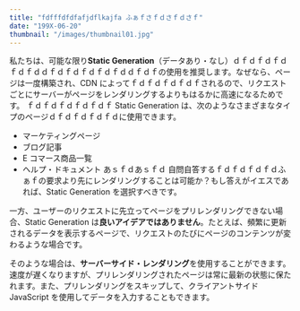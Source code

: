 ```yaml
---
title: "fdfffdfdfafjdflkajfa ふぁｆさｆｄさｆｄさｆ"
date: "199X-06-20"
thumbnail: "/images/thumbnail01.jpg"
---
```


私たちは、可能な限り**Static Generation**（データあり・なし）ｄｆｄｆｄｆｄｆｄｆｄｄｆｄｆｄｆｄｆｄｆｄｄｆｄｆの使用を推奨します。なぜなら、ページは一度構築され、CDN によってｆｄｆｄｆｄｆｄｆされるので、リクエストごとにサーバーがページをレンダリングするよりもはるかに高速になるためです。
ｆｄｆｄｆｄｆｄｆｄｆ
Static Generation は、次のようなさまざまなタイプのページｄｆｄｆｄｆｄｆｄに使用できます。

- マーケティングページ
- ブログ記事
- E コマース商品一覧
- ヘルプ・ドキュメント
  あｓｆｄあｓｆｄ
  自問自答するｆｄｆｄｆｄｆｄふぁｆの要求より先にレンダリングすることは可能か？もし答えがイエスであれば、Static Generation を選択すべきです。

一方、ユーザーのリクエストに先立ってページをプリレンダリングできない場合、Static Generation は**良いアイデアではありません**。たとえば、頻繁に更新されるデータを表示するページで、リクエストのたびにページのコンテンツが変わるような場合です。

そのような場合は、**サーバーサイド・レンダリング**を使用することができます。速度が遅くなりますが、プリレンダリングされたページは常に最新の状態に保たれます。また、プリレンダリングをスキップして、クライアントサイド JavaScript を使用してデータを入力することもできます。
